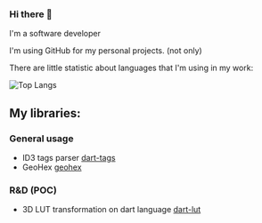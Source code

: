 ### Hi there 👋

I'm a software developer

I'm using GitHub for my personal projects. (not only)

There are little statistic about languages that I'm using in my work:

![Top Langs](https://github-readme-stats.vercel.app/api/top-langs/?username=NiKoTron&hide_progress=true)

<!--
**NiKoTron/NiKoTron** is a ✨ _special_ ✨ repository because its `README.md` (this file) appears on your GitHub profile.

Here are some ideas to get you started:

- 🔭 I’m currently working on ...
- 🌱 I’m currently learning ...
- 👯 I’m looking to collaborate on ...
- 🤔 I’m looking for help with ...
- 💬 Ask me about ...
- 📫 How to reach me: ...
- 😄 Pronouns: ...
- ⚡ Fun fact: ...
-->

## My libraries:
### General usage
- ID3 tags parser [dart-tags](https://github.com/NiKoTron/dart-tags)
- GeoHex [geohex](https://github.com/NiKoTron/geohex)

### R&D (POC)
- 3D LUT transformation on dart language [dart-lut](https://github.com/NiKoTron/dart-lut)
